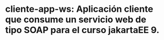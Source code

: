 # cliente-app-ws: Aplicación cliente que consume un servicio web de tipo SOAP para el curso jakartaEE 9.
